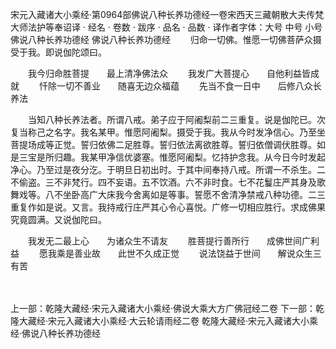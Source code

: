 宋元入藏诸大小乘经·第0964部佛说八种长养功德经一卷宋西天三藏朝散大夫传梵大师法护等奉诏译
· 经名 · 卷数 · 跋序
· 品名 · 品数 · 译作者字体：大号 中号 小号
佛说八种长养功德经
佛说八种长养功德经
　　归命一切佛。惟愿一切佛菩萨众摄受于我。即说伽陀颂曰。

　　我今归命胜菩提　　最上清净佛法众
　　我发广大菩提心　　自他利益皆成就
　　忏除一切不善业　　随喜无边众福蕴
　　先当不食一日中　　后修八众长养法

　　当知八种长养法者。所谓八戒。弟子应于阿阇梨前二三重复。说是伽陀已。次复当称己之名字。我名某甲。惟愿阿阇梨。摄受于我。我从今时发净信心。乃至坐菩提场成等正觉。誓归依佛二足胜尊。誓归依法离欲胜尊。誓归依僧调伏胜尊。如是三宝是所归趣。我某甲净信优婆塞。惟愿阿阇梨。忆持护念我。从今日今时发起净心。乃至过是夜分汔。于明旦日初出时。于其中间奉持八戒。所谓一不杀生。二不偷盗。三不非梵行。四不妄语。五不饮酒。六不非时食。七不花鬘庄严其身及歌舞戏等。八不坐卧高广大床我今舍离如是等事。誓愿不舍清净禁戒八种功德。二三重复作如是说。又言。我持戒行庄严其心令心喜悦。广修一切相应胜行。求成佛果究竟圆满。又说伽陀曰。

　　我发无二最上心　　为诸众生不请友
　　胜菩提行善所行　　成佛世间广利益
　　愿我乘是善业故　　此世不久成正觉
　　说法饶益于世间　　解说众生三有苦

　　

上一部：乾隆大藏经·宋元入藏诸大小乘经·佛说大乘大方广佛冠经二卷
下一部：乾隆大藏经·宋元入藏诸大小乘经·大云轮请雨经二卷
乾隆大藏经·宋元入藏诸大小乘经·佛说八种长养功德经